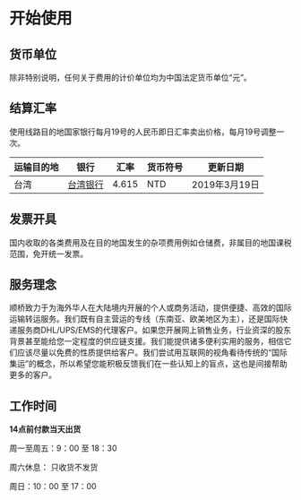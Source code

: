 # 开始使用

## 货币单位
除非特别说明，任何关于费用的计价单位均为中国法定货币单位“元”。

## 结算汇率
使用线路目的地国家银行每月19号的人民币即日汇率卖出价格，每月19号调整一次。

| 运输目的地 | 银行 | 汇率 | 货币符号 | 更新日期 |
| --- | --- | --- | --- | --- |
| 台湾 | [台湾银行](https://rate.bot.com.tw/xrt?Lang=zh-TW) | 4.615 | NTD | 2019年3月19日 |

## 发票开具
国内收取的各类费用及在目的地国发生的杂项费用例如仓储费，非属目的地国课税范围，免开统一发票。

## 服务理念
顺桥致力于为海外华人在大陆境内开展的个人或商务活动，提供便捷、高效的国际运输转运服务。我们既有自主营运的专线（东南亚、欧美地区为主），还是国际快递服务商DHL/UPS/EMS的代理客户。如果您开展网上销售业务，行业资深的股东背景甚至能给您一定程度的供应链支援。我们能提供诸多便利实用的服务，相信它们应该尽量以免费的性质提供给客户。我们尝试用互联网的视角看待传统的“国际集运”的概念，所以希望您能积极反馈我们在一些认知上的盲点，这也是间接帮助更多的客户。

## 工作时间
**14点前付款当天出货**

周一至周五：9：00 至 18：30

周六休息： 只收货不发货

周日：10：00 至 17：00
